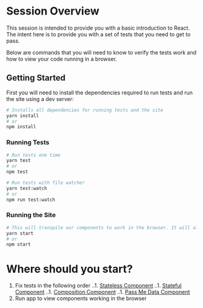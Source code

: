 # Session Overview

This session is intended to provide you with a basic introduction to React. The intent here is to provide you with a set of tests that you need to get to pass.

Below are commands that you will need to know to verify the tests work and how to view your code running in a browser.

## Getting Started

First you will need to install the dependencies required to run tests and run the site using a dev server:

```bash
# Installs all dependencies for running tests and the site
yarn install
# or
npm install
```

### Running Tests

```bash
# Run tests one time
yarn test
# or
npm test

# Run tests with file watcher
yarn test:watch
# or
npm run test:watch
```

### Running the Site

```bash
# This will transpile our components to work in the browser. It will also open a browser window to view what happens in the browser.
yarn start
# or
npm start
```

# Where should you start?

1.  Fix tests in the following order
    ..1. [Stateless Component](./src/stateless.spec.jsx)
    ..1. [Stateful Component](./src/stateful.spec.jsx)
    ..1. [Composition Component](./src/composition.spec.jsx)
    ..1. [Pass Me Data Component](./src/pass-me-data.spec.jsx)
1.  Run app to view components working in the browser
